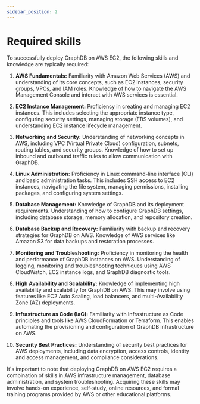 ```yaml
---
sidebar_position: 2
---
```


# Required skills

To successfully deploy GraphDB on AWS EC2, the following skills and knowledge are typically required:

1. **AWS Fundamentals:** Familiarity with Amazon Web Services (AWS) and understanding of its core concepts,
   such as EC2 instances, security groups, VPCs, and IAM roles. 
   Knowledge of how to navigate the AWS Management Console and interact with AWS services is essential.

2. **EC2 Instance Management:** Proficiency in creating and managing EC2 instances. 
   This includes selecting the appropriate instance type, configuring security settings, managing storage (EBS volumes),
   and understanding EC2 instance lifecycle management.

3. **Networking and Security:** Understanding of networking concepts in AWS, including VPC (Virtual Private Cloud) configuration,
   subnets, routing tables, and security groups. Knowledge of how to set up inbound and outbound traffic rules to allow communication with GraphDB.

4. **Linux Administration:** Proficiency in Linux command-line interface (CLI) and basic administration tasks. 
   This includes SSH access to EC2 instances, navigating the file system, managing permissions, installing packages, and configuring system settings.

5. **Database Management:** Knowledge of GraphDB and its deployment requirements. 
   Understanding of how to configure GraphDB settings, including database storage, memory allocation, and repository creation.

6. **Database Backup and Recovery:** Familiarity with backup and recovery strategies for GraphDB on AWS. 
   Knowledge of AWS services like Amazon S3 for data backups and restoration processes.

7. **Monitoring and Troubleshooting:** Proficiency in monitoring the health and performance of GraphDB instances on AWS. 
   Understanding of logging, monitoring and troubleshooting techniques using AWS CloudWatch, EC2 instance logs, and GraphDB diagnostic tools.

8. **High Availability and Scalability:** Knowledge of implementing high availability and scalability for GraphDB on AWS. 
   This may involve using features like EC2 Auto Scaling, load balancers, and multi-Availability Zone (AZ) deployments.

9. **Infrastructure as Code (IaC):** Familiarity with Infrastructure as Code principles and tools like AWS CloudFormation or Terraform. 
   This enables automating the provisioning and configuration of GraphDB infrastructure on AWS.

10. **Security Best Practices:** Understanding of security best practices for AWS deployments, including data encryption,
    access controls, identity and access management, and compliance considerations.

It's important to note that deploying GraphDB on AWS EC2 requires a combination of skills in AWS infrastructure management, database administration, and system troubleshooting. Acquiring these skills may involve hands-on experience, self-study, online resources, and formal training programs provided by AWS or other educational platforms.


